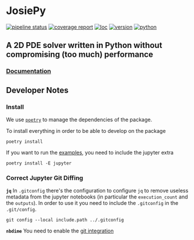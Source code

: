 # JosiePy
[![pipeline status](https://gitlab.com/rubendibattista/josiepy/badges/master/pipeline.svg)](https://gitlab.labos.polytechnique.fr/rubendibattista/josiepy/commits/master)
[![coverage report](https://gitlab.com/rubendibattista/josiepy/-/jobs/artifacts/master/raw/coverage.svg?job=badges)](https://gitlab.com/rubendibattista/josiepy/pipelines)
[![loc](https://gitlab.com/rubendibattista/josiepy/-/jobs/artifacts/master/raw/loc.svg?job=badges)](https://gitlab.com/rubendibattista/josiepy/master)
[![version](https://gitlab.com/rubendibattista/josiepy/-/jobs/artifacts/master/raw/version.svg?job=badges)](https://gitlab.com/rubendibattista/josiepy/-/releases)
[![python](https://gitlab.com/rubendibattista/josiepy/-/jobs/artifacts/master/raw/python.svg?job=badges)](https://python.org)

## A 2D PDE solver written in Python without compromising (too much) performance

### [Documentation](https://josiepy.rdb.is)


## Developer Notes
### Install
We use [`poetry`](https://python-poetry.org/docs/basic-usage/) to manage the
dependencies of the package.

To install everything in order to be able to develop on the package

```
poetry install
```

If you want to run the [examples](./examples), you need to include the jupyter
extra

```
poetry install -E jupyter
```

### Correct Jupyter Git Diffing

**`jq`**
In `.gitconfig` there's the configuration to configure
`jq` to remove useless metadata from the jupyter notebooks (in
particular the `execution_count` and the `outputs`). In order to use it
you need to include the `.gitconfig` in the `.git/config`.

    git config --local include.path ../.gitconfig

**`nbdime`**
You need to enable the [git integration](https://nbdime.readthedocs.io/en/latest/#git-integration-quickstart)
